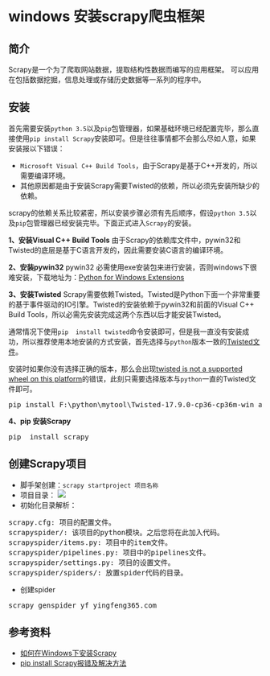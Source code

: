 # windows 安装scrapy爬虫框架

## 简介

Scrapy是一个为了爬取网站数据，提取结构性数据而编写的应用框架。 可以应用在包括数据挖掘，信息处理或存储历史数据等一系列的程序中。

## 安装

首先需要安装`python 3.5`以及`pip`包管理器，如果基础环境已经配置完毕，那么直接使用`pip install Scrapy`安装即可。但是往往事情都不会那么尽如人意，如果安装报以下错误：

- `Microsoft Visual C++ Build Tools`，由于Scrapy是基于C++开发的，所以需要编译环境。
- 其他原因都是由于安装Scrapy需要Twisted的依赖，所以必须先安装所缺少的依赖。

scrapy的依赖关系比较紧密，所以安装步骤必须有先后顺序，假设`python 3.5`以及`pip`包管理器已经安装完毕。下面正式进入`Scrapy`的安装。

**1、安装Visual C++ Build Tools**
由于Scrapy的依赖库文件中，pywin32和Twisted的底层是基于C语言开发的，因此需要安装C语言的编译环境。

**2、安装pywin32**
pywin32 必需使用exe安装包来进行安装，否则windows下很难安装，下载地址为：[Python for Windows Extensions](https://sourceforge.net/projects/pywin32/files/pywin32/Build%20220/)

**3、安装Twisted**
Scrapy需要依赖Twisted。Twisted是Python下面一个非常重要的基于事件驱动的IO引擎。Twisted的安装依赖于pywin32和前面的Visual C++ Build Tools，所以必需先安装完成这两个东西以后才能安装Twisted。

通常情况下使用`pip  install twisted`命令安装即可，但是我一直没有安装成功，所以推荐使用本地安装的方式安装，首先选择与`python`版本一致的[Twisted文件](https://www.lfd.uci.edu/~gohlke/pythonlibs/#lxml)。

安装时如果你没有选择正确的版本，那么会出现[twisted is not a supported wheel on this platform](https://blog.csdn.net/qing101hua/article/details/52504403)的错误，此刻只需要选择版本与`python`一直的Twisted文件即可。

<pre>pip install F:\python\mytool\Twisted-17.9.0-cp36-cp36m-win_amd64.whl</pre>

**4、pip 安装Scrapy**
<pre>pip  install scrapy</pre>

## 创建Scrapy项目

- 脚手架创建：`scrapy startproject 项目名称`
- 项目目录：
![](https://i.imgur.com/H77awWd.png)
- 初始化目录解析：
<pre>
scrapy.cfg: 项目的配置文件。
scrapyspider/: 该项目的python模块。之后您将在此加入代码。
scrapyspider/items.py: 项目中的item文件。
scrapyspider/pipelines.py: 项目中的pipelines文件。
scrapyspider/settings.py: 项目的设置文件。
scrapyspider/spiders/: 放置spider代码的目录。
</pre>
- 创建spider
<pre>scrapy genspider yf yingfeng365.com</pre>

## 参考资料

- [如何在Windows下安装Scrapy](https://zhuanlan.zhihu.com/p/24982105)
- [pip install Scrapy报错及解决方法](https://blog.csdn.net/tanqu9315/article/details/79714249)



